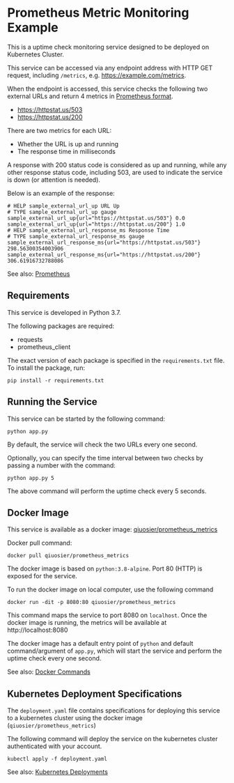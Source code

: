 # Prometheus Metric Monitoring Example
This is a uptime check monitoring service designed to be deployed on Kubernetes Cluster.

This service can be accessed via any endpoint address with HTTP GET request, including `/metrics`, e.g. https://example.com/metrics.

When the endpoint is accessed, this service checks the following two external URLs and return 4 metrics in [Prometheus format](https://prometheus.io/docs/instrumenting/exposition_formats/#text-format-example).
* https://httpstat.us/503
* https://httpstat.us/200

There are two metrics for each URL:
* Whether the URL is up and running
* The response time in milliseconds

A response with 200 status code is considered as up and running, while any other response status code, including 503, are used to indicate the service is down (or attention is needed).

Below is an example of the response:
```
# HELP sample_external_url_up URL Up
# TYPE sample_external_url_up gauge
sample_external_url_up{url="https://httpstat.us/503"} 0.0
sample_external_url_up{url="https://httpstat.us/200"} 1.0
# HELP sample_external_url_response_ms Response Time
# TYPE sample_external_url_response_ms gauge
sample_external_url_response_ms{url="https://httpstat.us/503"} 298.56300354003906
sample_external_url_response_ms{url="https://httpstat.us/200"} 306.61916732788086
```

See also: [Prometheus](https://prometheus.io/)

## Requirements
This service is developed in Python 3.7. 

The following packages are required:
* requests
* prometheus_client

The exact version of each package is specified in the `requirements.txt` file. To install the package, run:
```
pip install -r requirements.txt
```

## Running the Service
This service can be started by the following command:
```
python app.py
```
By default, the service will check the two URLs every one second.

Optionally, you can specify the time interval between two checks by passing a number with the command:
```
python app.py 5
```
The above command will perform the uptime check every 5 seconds.

## Docker Image
This service is available as a docker image: [qiuosier/prometheus_metrics](https://hub.docker.com/r/qiuosier/prometheus_metrics)

Docker pull command:
```
docker pull qiuosier/prometheus_metrics
```
The docker image is based on `python:3.8-alpine`. Port 80 (HTTP) is exposed for the service.

To run the docker image on local computer, use the following command
```
docker run -dit -p 8080:80 qiuosier/prometheus_metrics
```
This command maps the service to port 8080 on `localhost`. Once the docker image is running, the metrics will be available at http://localhost:8080

The docker image has a default entry point of `python` and default command/argument of `app.py`, which will start the service and perform the uptime check every one second.

See also: [Docker Commands](https://docs.docker.com/engine/reference/commandline/docker/)

## Kubernetes Deployment Specifications
The `deployment.yaml` file contains specifications for deploying this service to a kubernetes cluster using the docker image (`qiuosier/prometheus_metrics`)

The following command will deploy the service on the kubernetes cluster authenticated with your account.
```
kubectl apply -f deployment.yaml
```
See also: [Kubernetes Deployments](https://kubernetes.io/docs/concepts/workloads/controllers/deployment/)
